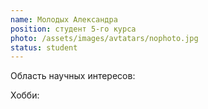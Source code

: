```yaml
---
name: Молодых Александра
position: студент 5-го курса
photo: /assets/images/avtatars/nophoto.jpg
status: student
---
```


Область научных интересов: 

Хобби: 